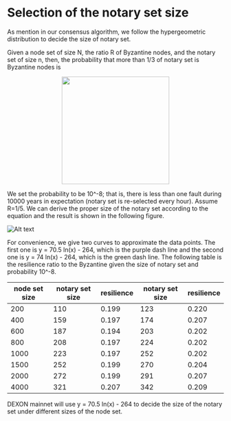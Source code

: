 # Selection of the notary set size

As mention in our consensus algorithm, we follow the hypergeometric distribution to decide the size of notary set.

Given a node set of size N, the ratio R of Byzantine nodes, and the notary set of size n, then, the probability that more than 1/3 of notary set is Byzantine nodes is

<p align="center">
  <img src="https://imgur.com/wszheq8.png" width="250">
</p>

We set the probability to be 10^-8; that is, there is less than one fault during 10000 years in expectation (notary set is re-selected every hour).
Assume R=1/5. We can derive the proper size of the notary set according to the equation and the result is shown in the following figure.

![Alt text](https://docs.google.com/spreadsheets/d/e/2PACX-1vREyLJEd7CpHNUG3O-uDWQFbiNidL7j5QtoQtvAKw4cNA3KC9Vs7Za0DfkKcU9L_kafIYBWkO7adouO/pubchart?oid=1623853170&format=image)


For convenience, we give two curves to approximate the data points.
The first one is y = 70.5 ln(x) - 264, which is the purple dash line and the second one is y = 74 ln(x) - 264, which is the green dash line.
The following table is the resilience ratio to the Byzantine given the size of notary set and probability 10^-8.



| node set size | notary set size | resilience | notary set size | resilience |
| -------- | -------- | -------- | --- | --- |
| 200 | 110 | 0.199 | 123 | 0.220 |
| 400 | 159 | 0.197 | 174 | 0.207 |
| 600 | 187 | 0.194 | 203 | 0.202 |
| 800 | 208 | 0.197 | 224 | 0.202 |
| 1000 | 223 | 0.197 | 252 | 0.202 |
| 1500 | 252 | 0.199 | 270 | 0.204 |
| 2000 | 272 | 0.199 | 291 | 0.207 |
| 4000 | 321 | 0.207 | 342 | 0.209 |


DEXON mainnet will use y = 70.5 ln(x) - 264 to decide the size of the notary set under different sizes of the node set.